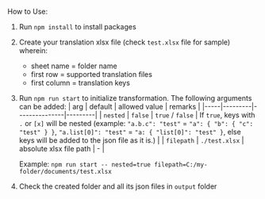 How to Use:

1. Run `npm install` to install packages
2. Create your translation xlsx file (check `test.xlsx` file for sample) wherein:
   * sheet name = folder name
   * first row = supported translation files
   * first column = translation keys

3. Run `npm run start` to initialize transformation. The following arguments can be added:
   | arg | default | allowed value | remarks |
   |-----|---------|---------------|---------|
   | `nested` | `false` | `true` / `false` | If `true`, keys with `.` or `[x]` will be nested (example: `"a.b.c": "test"` = `"a": { "b": { "c": "test" } }`, `"a.list[0]": "test"` = `"a: { "list[0]": "test" }`, else keys will be added to the json file as it is.) |
   | `filepath` | `./test.xlsx` | absolute xlsx file path | - |

   Example: `npm run start -- nested=true filepath=C:/my-folder/documents/test.xlsx`

4. Check the created folder and all its json files in `output` folder
